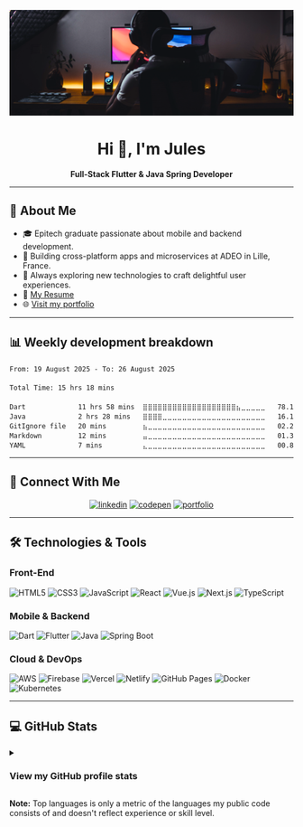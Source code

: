 <p align="center">
  <img src="https://github.com/Jules-gitclerc/Jules-gitclerc/blob/main/banner_edit.png" alt="Banner"/>
</p>

<h1 align="center">Hi 👋, I'm Jules</h1>
<p align="center">
  <b>Full-Stack Flutter & Java Spring Developer</b>
</p>

---

## 📍 About Me

- 🎓 Epitech graduate passionate about mobile and backend development.
- 🚀 Building cross-platform apps and microservices at ADEO in Lille, France.
- 🌟 Always exploring new technologies to craft delightful user experiences.
- 📄 [My Resume](https://jules-gitclerc.github.io/Jules_Clerc_resume.pdf)
- 🌐 [Visit my portfolio](https://jules-gitclerc.github.io/MyPortfolio/)

---

## 📊 Weekly development breakdown
<!--START_SECTION:waka-->

```txt
From: 19 August 2025 - To: 26 August 2025

Total Time: 15 hrs 18 mins

Dart             11 hrs 58 mins  ⣿⣿⣿⣿⣿⣿⣿⣿⣿⣿⣿⣿⣿⣿⣿⣿⣿⣿⣿⣦⣀⣀⣀⣀⣀   78.15 %
Java             2 hrs 28 mins   ⣿⣿⣿⣿⣀⣀⣀⣀⣀⣀⣀⣀⣀⣀⣀⣀⣀⣀⣀⣀⣀⣀⣀⣀⣀   16.16 %
GitIgnore file   20 mins         ⣦⣀⣀⣀⣀⣀⣀⣀⣀⣀⣀⣀⣀⣀⣀⣀⣀⣀⣀⣀⣀⣀⣀⣀⣀   02.28 %
Markdown         12 mins         ⣤⣀⣀⣀⣀⣀⣀⣀⣀⣀⣀⣀⣀⣀⣀⣀⣀⣀⣀⣀⣀⣀⣀⣀⣀   01.36 %
YAML             7 mins          ⣄⣀⣀⣀⣀⣀⣀⣀⣀⣀⣀⣀⣀⣀⣀⣀⣀⣀⣀⣀⣀⣀⣀⣀⣀   00.84 %
```

<!--END_SECTION:waka-->

---

## 🧱 Connect With Me

<p align="center">
  <a href="https://www.linkedin.com/in/jules-clerc/" target="blank"><img align="center" src="https://img.shields.io/badge/linkedin-%230077B5.svg?style=for-the-badge&logo=linkedin&logoColor=white" alt="linkedin" height="30"/></a>
  <a href="https://codepen.io/Surfy971" target="blank"><img align="center" src="https://img.shields.io/badge/Codepen-000000?style=for-the-badge&logo=codepen&logoColor=white" alt="codepen" height="30"/></a>
  <a href="https://jules-gitclerc.github.io/MyPortfolio/" target="blank"><img align="center" src="https://img.shields.io/badge/Portfolio-%23000000.svg?style=for-the-badge&logo=firefox&logoColor=%23FF7139" height="30" alt="portfolio"/></a>
</p>

---

## 🛠️ Technologies & Tools

### Front-End
![HTML5](https://img.shields.io/badge/HTML5-%23E34F26.svg?style=for-the-badge&logo=html5&logoColor=white)
![CSS3](https://img.shields.io/badge/CSS3-%231572B6.svg?style=for-the-badge&logo=css3&logoColor=white)
![JavaScript](https://img.shields.io/badge/JavaScript-%23F7DF1E.svg?style=for-the-badge&logo=javascript&logoColor=black)
![React](https://img.shields.io/badge/React-%2320232a.svg?style=for-the-badge&logo=react&logoColor=%2361DAFB)
![Vue.js](https://img.shields.io/badge/Vue.js-%2335495e.svg?style=for-the-badge&logo=vuedotjs&logoColor=%234FC08D)
![Next.js](https://img.shields.io/badge/Next.js-black?style=for-the-badge&logo=next.js&logoColor=white)
![TypeScript](https://img.shields.io/badge/TypeScript-%23007ACC.svg?style=for-the-badge&logo=typescript&logoColor=white)

### Mobile & Backend
![Dart](https://img.shields.io/badge/Dart-%230175C2.svg?style=for-the-badge&logo=dart&logoColor=white)
![Flutter](https://img.shields.io/badge/Flutter-%2302569B.svg?style=for-the-badge&logo=Flutter&logoColor=white)
![Java](https://img.shields.io/badge/Java-%23ED8B00.svg?style=for-the-badge&logo=java&logoColor=white)
![Spring Boot](https://img.shields.io/badge/Spring%20Boot-%236DB33F.svg?style=for-the-badge&logo=spring-boot&logoColor=white)

### Cloud & DevOps
![AWS](https://img.shields.io/badge/AWS-%23FF9900.svg?style=for-the-badge&logo=amazon-aws&logoColor=white)
![Firebase](https://img.shields.io/badge/Firebase-%23039BE5.svg?style=for-the-badge&logo=firebase)
![Vercel](https://img.shields.io/badge/Vercel-%23000000.svg?style=for-the-badge&logo=vercel&logoColor=white)
![Netlify](https://img.shields.io/badge/Netlify-%23000000.svg?style=for-the-badge&logo=netlify&logoColor=%2300C7B7)
![GitHub Pages](https://img.shields.io/badge/GitHub%20Pages-%23327FC7.svg?style=for-the-badge&logo=github&logoColor=white)
![Docker](https://img.shields.io/badge/Docker-%230db7ed.svg?style=for-the-badge&logo=docker&logoColor=white)
![Kubernetes](https://img.shields.io/badge/Kubernetes-%23326ce5.svg?style=for-the-badge&logo=kubernetes&logoColor=white)

---

## 💻 GitHub Stats

<details>
<summary><h3>View my GitHub profile stats</h3></summary>
<p align="center"><img src="/github-metrics.svg" alt="Metrics" width="400"></p>
<p align="center"><img src="/metrics.plugin.isocalendar.svg" alt="Metrics" width="400"></p>
</details>

<b>Note:</b> Top languages is only a metric of the languages my public code consists of and doesn't reflect experience or skill level.

